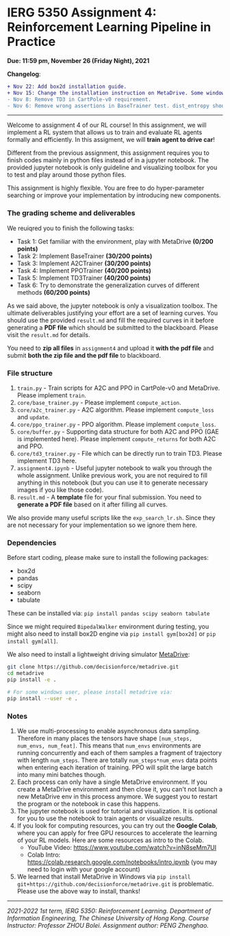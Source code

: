 # IERG 5350 Assignment 4: Reinforcement Learning Pipeline in Practice

**Due: 11:59 pm, November 26 (Friday Night), 2021**

**Changelog**:

```diff
+ Nov 22: Add box2d installation guide.
+ Nov 15: Change the installation instruction on MetaDrive. Some windows user experience error if install via pip git+.
- Nov 8: Remove TD3 in CartPole-v0 requirement.
- Nov 6: Remove wrong assertions in BaseTrainer test. dist_entropy should be a tensor with single entry.
```

---


Welcome to assignment 4 of our RL course! In this assignment, we will implement a RL system that allows us to train and evaluate RL agents formally and efficiently. In this assigment, we will **train agent to drive car**!

Different from the previous assignment, this assignment requires you to finish codes mainly in python files instead of in a jupyter notebook. The provided jupyter notebook is only guideline and visualizing toolbox for you to test and play around those python files. 

This assignment is highly flexible. You are free to do hyper-parameter searching or improve your implementation by introducing new components.


### The grading scheme and deliverables

We reuiqred you to finish the following tasks:


* Task 1: Get familiar with the environment, play with MetaDrive **(0/200 points)**
* Task 2: Implement BaseTrainer **(30/200 points)**
* Task 3: Implement A2CTrainer **(30/200 points)**
* Task 4: Implement PPOTrainer **(40/200 points)**
* Task 5: Implement TD3Trainer **(40/200 points)**
* Task 6: Try to demonstrate the generalization curves of different methods **(60/200 points)**

As we said above, the jupyter notebook is only a visualization toolbox. The ultimate deliverables justifying your effort are a set of learning curves. You should use the provided `result.md` and fill the required curves in it before generating a **PDF file** which should be submitted to the blackboard. Please visit the `result.md` for details.

You need to **zip all files** in `assignment4` and upload it **with the pdf file**  and submit **both the zip file and the pdf file** to blackboard.



### File structure

1. `train.py` - Train scripts for A2C and PPO in CartPole-v0 and MetaDrive. Please implement `train`.
2. `core/base_trainer.py` - Please implement `compute_action`.
3. `core/a2c_trainer.py` - A2C algorithm. Please implement `compute_loss` and `update`.
4. `core/ppo_trainer.py` - PPO algorithm. Please implement `compute_loss`.
5. `core/buffer.py` - Supporting data structure for both A2C and PPO (GAE is implemented here). Please implement `compute_returns` for both A2C and PPO.
6. `core/td3_trainer.py` - File which can be directly run to train TD3. Please implement TD3 here.
7. `assignment4.ipynb` - Useful jupyter notebook to walk you through the whole assignment. Unlike previous work, you are not required to fill anything in this notebook (but you can use it to generate necessary images if you like those code). 
8. `result.md` - A **template** file for your final submission. You need to **generate a PDF file** based on it after filling all curves. 

We also provide many useful scripts like the `exp_search_lr.sh`. Since they are not necessary for your implementation so we ignore them here.



### Dependencies
Before start coding, please make sure to install the following packages:

* box2d
* pandas
* scipy
* seaborn
* tabulate

These can be installed via: `pip install pandas scipy seaborn tabulate`

Since we might required `BipedalWalker` environment during testing, you might also need to install box2D engine via `pip install gym[box2d]` or `pip install gym[all]`. 

We also need to install a lightweight driving simulator [MetaDrive](https://github.com/decisionforce/metadrive):
 
 
```bash
git clone https://github.com/decisionforce/metadrive.git
cd metadrive
pip install -e .

# For some windows user, please install metadrive via:
pip install --user -e .
```



### Notes

1. We use multi-processing to enable asynchronous data sampling. Therefore in many places the tensors have shape `[num_steps, num_envs, num_feat]`. This means that `num_envs` environments are running concurrently and each of them samples a fragment of trajectory with length `num_steps`. There are totally `num_steps*num_envs` data points when entering each iteration of training. PPO will split the large batch into many mini batches though.
2. Each process can only have a single MetaDrive environment. If you create a MetaDrive environment and then close it, you can't not launch a new MetaDrive env in this process anymore. We suggest you to restart the program or the notebook in case this happens.
3. The jupyter notebook is used for tutorial and visualization. It is optional for you to use the notebook to train agents or visualize results.
4. If you look for computing resources, you can try out the **Google Colab**, where you can apply for free GPU resources to accelerate the learning of your RL models. Here are some resources as intro to the Colab.
	- YouTube Video: https://www.youtube.com/watch?v=inN8seMm7UI
	- Colab Intro: https://colab.research.google.com/notebooks/intro.ipynb (you may need to login with your google account)
5. We learned that install MetaDrive in Windows via `pip install git+https://github.com/decisionforce/metadrive.git` is problematic. Please use the above way to install, thanks!








------

*2021-2022 1st term, IERG 5350: Reinforcement Learning. Department of Information Engineering, The Chinese University of Hong Kong. Course Instructor: Professor ZHOU Bolei. Assignment author: PENG Zhenghao.*

